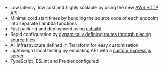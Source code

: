 - Low latency, low cost and highly scalable by using the new [AWS HTTP API](https://docs.aws.amazon.com/apigateway/latest/developerguide/http-api-vs-rest.html)
- Minimal cold start times by bundling the source code of each endpoint into separate Lambda functions
- Fast packing and deployment using [esbuild](https://github.com/evanw/esbuild)
- Rapid configuration by [dynamically defining routes through placing source files](https://github.com/goldstack/goldstack/pull/29)
- All infrastructure defined in Terraform for easy customisation
- Lightweight local testing by emulating API with a [custom Express.js server](https://github.com/goldstack/goldstack/pull/32)
- TypeScript, ESLint and Prettier configured
